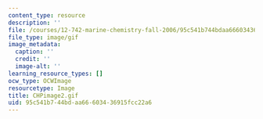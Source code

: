 ```yaml
---
content_type: resource
description: ''
file: /courses/12-742-marine-chemistry-fall-2006/95c541b744bdaa66603436915fcc22a6_CHPimage2.gif
file_type: image/gif
image_metadata:
  caption: ''
  credit: ''
  image-alt: ''
learning_resource_types: []
ocw_type: OCWImage
resourcetype: Image
title: CHPimage2.gif
uid: 95c541b7-44bd-aa66-6034-36915fcc22a6
---
```


